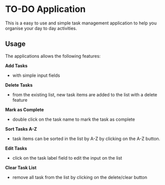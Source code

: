 
# TO-DO Application

This is a easy to use and simple task management application to help you organise your day to day activities.

## Usage

The applications allows the following features:

**Add Tasks**

- with simple input fields

**Delete Tasks**

- from the existing list, new task items are added to the list with a delete feature

**Mark as Complete**

- double click on the task name to mark the task as complete

**Sort Tasks A-Z**

- task items can be sorted in the list by A-Z by clicking on the A-Z button.

**Edit Tasks**

- click on the task label field to edit the input on the list

**Clear Task List**

- remove all task from the list by clicking on the delete/clear button

